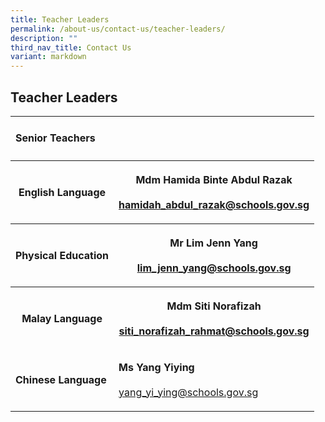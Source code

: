 ```yaml
---
title: Teacher Leaders
permalink: /about-us/contact-us/teacher-leaders/
description: ""
third_nav_title: Contact Us
variant: markdown
---
```

<h2><strong>Teacher Leaders</strong></h2><table><tbody><tr><td rowspan="1" colspan="2"><h4><strong>Senior Teachers</strong></h4></td></tr><tr><th rowspan="1" colspan="1"><p>English Language</p></th><th rowspan="1" colspan="1"><p>Mdm Hamida Binte Abdul Razak <a href="mailto:hamidah_abdul_razak@schools.gov.sg" rel="noopener noreferrer nofollow" target="_blank"><br><br>hamidah_abdul_razak@schools.gov.sg</a></p></th></tr><tr><th rowspan="1" colspan="1"><p>Physical Education</p></th><th rowspan="1" colspan="1"><p>Mr Lim Jenn Yang<br><br><a href="mailto:lim_jenn_yang@schools.gov.sg" rel="noopener noreferrer nofollow" target="_blank">lim_jenn_yang@schools.gov.sg</a></p></th></tr><tr><th rowspan="1" colspan="1"><p>Malay Language</p></th><th rowspan="1" colspan="1"><p>Mdm Siti Norafizah<br><br><a href="mailto:siti_norafizah_rahmat@schools.gov.sg" rel="noopener noreferrer nofollow" target="_blank">siti_norafizah_rahmat@schools.gov.sg</a></p></th></tr><tr><td rowspan="1" colspan="1"><p><strong>Chinese Language</strong></p></td><td rowspan="1" colspan="1"><p><strong>Ms Yang Yiying</strong><br><br><a href="mailto:yang_yi_ying@schools.gov.sg" rel="noopener noreferrer nofollow" target="_blank">yang_yi_ying@schools.gov.sg</a></p></td></tr></tbody></table><p></p>